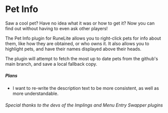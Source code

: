 # Pet Info
Saw a cool pet? Have no idea what it was or how to get it?
Now you can find out without having to even ask other players!

The Pet Info plugin for RuneLite allows you to right-click pets for info about them,
like how they are obtained, or who owns it.
It also allows you to highlight pets, and have their names displayed above their heads.

The plugin will attempt to fetch the most up to date pets from the github's
main branch, and save a local fallback copy.


##### Plans
* I want to re-write the description text to be more consistent, as well as more understandable.

###### Special thanks to the devs of the Implings and Menu Entry Swapper plugins
